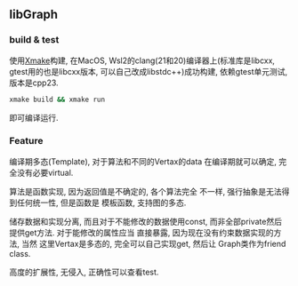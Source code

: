 ## libGraph
### build & test
使用[Xmake](Xmake.io)构建, 在MacOS, Wsl2的clang(21和20)编译器上(标准库是libcxx, gtest用的也是libcxx版本, 可以自己改成libstdc++)成功构建, 依赖gtest单元测试, 版本是cpp23.
```bash
xmake build && xmake run
```
即可编译运行.
### Feature
编译期多态(Template), 对于算法和不同的Vertax的data
在编译期就可以确定, 完全没有必要virtual.

算法是函数实现, 因为返回值是不确定的, 各个算法完全
不一样, 强行抽象是无法得到任何统一性, 但是函数是
模板函数, 支持图的多态.

储存数据和实现分离, 而且对于不能修改的数据使用const,
而非全部private然后提供get方法. 对于能修改的属性应当
直接暴露, 因为现在没有约束数据实现的方法, 当然
这里Vertax是多态的, 完全可以自己实现get, 然后让
Graph类作为friend class.

高度的扩展性, 无侵入, 正确性可以查看test.